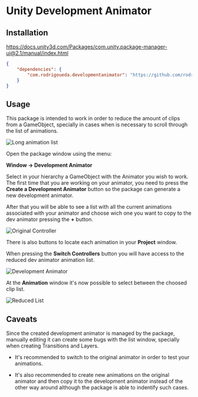# Unity Development Animator

## Installation

<https://docs.unity3d.com/Packages/com.unity.package-manager-ui@2.1/manual/index.html>

```json
{
    "dependencies": {
        "com.rodrigoueda.developmentanimator": "https://github.com/rodrigoueda/com.rodrigoueda.developmentanimator.git#0.1.0"
    }
}
```

## Usage

This package is intended to work in order to reduce the amount of clips from a GameObject, specially in cases when is necessary to scroll through the list of animations.

![Long animation list](https://gist.githubusercontent.com/rodrigoueda/c6a714d7cbbdc58641b89679e06d5efb/raw/05e6a9174256b44928c5f3386ccdf5add65767c6/DevAnimator_LongAnimationList.png)

Open the package window using the menu:

**Window -> Development Animator**

Select in your hierarchy a GameObject with the Animator you wish to work.
The first time that you are working on your animator, you need to press the **Create a Development Animator** button so the package can generate a new development animator.

After that you will be able to see a list with all the current animations associated with your animator and choose wich one you want to copy to the dev animator pressing the **+** button.

![Original Controller](https://gist.githubusercontent.com/rodrigoueda/c6a714d7cbbdc58641b89679e06d5efb/raw/9f7dbe4f974b8d095cbf29a71a99a6b945ed89d5/DevAnimator_OrininalController.png)

There is also buttons to locate each animation in your **Project** window.

When pressing the **Switch Controllers** button you will have access to the reduced dev animator animation list.

![Development Animator](https://gist.githubusercontent.com/rodrigoueda/c6a714d7cbbdc58641b89679e06d5efb/raw/9f7dbe4f974b8d095cbf29a71a99a6b945ed89d5/DevAnimator_DevelopmentController.png)

At the **Animation** window it's now possible to select between the choosed clip list.

![Reduced List](https://gist.githubusercontent.com/rodrigoueda/c6a714d7cbbdc58641b89679e06d5efb/raw/9f7dbe4f974b8d095cbf29a71a99a6b945ed89d5/DevelopmentAnimator_ReducedList.png)

## Caveats

Since the created development animator is managed by the package, manually editing it can create some bugs with the list window, specially when creating Transitions and Layers.

- It's recommended to switch to the original animator in order to test your animations.

- It's also recommended to create new animations on the original animator and then copy it to the development animator instead of the other way around although the package is able to indentify such cases.
